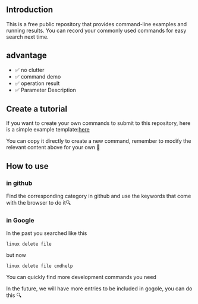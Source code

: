## Introduction

This is a free public repository that provides command-line examples and running results. You can record your commonly used commands for easy search next time.

## advantage
+ ✅ no clutter 
+ ✅ command demo 
+ ✅ operation result
+ ✅ Parameter Description


## Create a tutorial
If you want to create your own commands to submit to this repository, here is a simple example template:[here](https://github.com/cmdhelp/command/blob/master/template.md)

You can copy it directly to create a new command, remember to modify the relevant content above for your own 🍺



## How to use

### in github

Find the corresponding category in github and use the keywords that come with the browser to do it🔍

### in Google


In the past you searched like this
```
linux delete file 
```
but now

```
linux delete file cmdhelp
```
You can quickly find more development commands you need

In the future, we will have more entries to be included in gogole, you can do this 🔍

